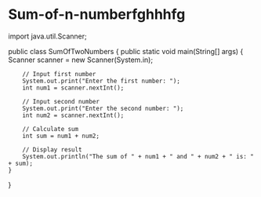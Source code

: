 # Sum-of-n-numberfghhhfg
import java.util.Scanner;

public class SumOfTwoNumbers {
    public static void main(String[] args) {
        Scanner scanner = new Scanner(System.in);

        // Input first number
        System.out.print("Enter the first number: ");
        int num1 = scanner.nextInt();

        // Input second number
        System.out.print("Enter the second number: ");
        int num2 = scanner.nextInt();

        // Calculate sum
        int sum = num1 + num2;

        // Display result
        System.out.println("The sum of " + num1 + " and " + num2 + " is: " + sum);
    }
}
